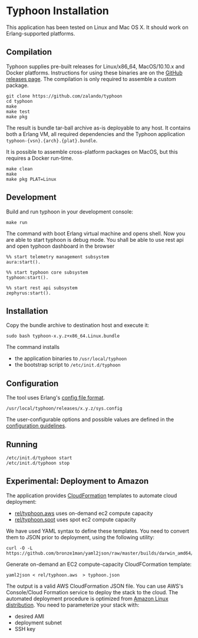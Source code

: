 # Typhoon Installation

This application has been tested on Linux and Mac OS X. It should work on Erlang-supported platforms.

## Compilation

Typhoon supplies pre-built releases for Linux/x86_64, MacOS/10.10.x and Docker platforms. Instructions for using these binaries are on the [GitHub releases page](https://github.com/zalando/typhoon/releases). The compilation is only required to assemble a custom package.

```
git clone https://github.com/zalando/typhoon
cd typhoon
make
make test
make pkg
```

The result is bundle tar-ball archive as-is deployable to any host. It contains both a Erlang VM, all required dependencies and the Typhoon application `typhoon-{vsn}.{arch}.{plat}.bundle`.

It is possible to assemble cross-platform packages on MacOS, but this requires a Docker run-time.

```
make clean
make
make pkg PLAT=Linux 
```

## Development

Build and run typhoon in your development console:
```
make run
```

The command with boot Erlang virtual machine and opens shell. Now you are able to start typhoon is debug mode. You shall be able to use rest api and open typhoon dashboard in the browser 
```
%% start telemetry management subsystem
aura:start().

%% start typhoon core subsystem
typhoon:start().

%% start rest api subsystem
zephyrus:start().
```


## Installation

Copy the bundle archive to destination host and execute it:

```
sudo bash typhoon-x.y.z+x86_64.Linux.bundle
```

The command installs 
* the application binaries to `/usr/local/typhoon`
* the bootstrap script to `/etc/init.d/typhoon`


## Configuration

The tool uses Erlang's [config file format](http://www.erlang.org/doc/man/config.html).
```
/usr/local/typhoon/releases/x.y.z/sys.config
```

The user-configurable options and possible values are defined in the [configuration guidelines](../rel/sys.config).

## Running

```
/etc/init.d/typhoon start
/etc/init.d/typhoon stop
```

## Experimental: Deployment to Amazon

The application provides [CloudFormation](https://aws.amazon.com/cloudformation/) templates to automate cloud deployment:
* [rel/typhoon.aws](../rel/typhoon.aws) uses on-demand ec2 compute capacity 
* [rel/typhoon.spot](../rel/typhoon.spot) uses spot ec2 compute capacity

We have used YAML syntax to define these templates. You need to convert them to JSON prior to deployment, using the following utility:

```
curl -O -L https://github.com/bronze1man/yaml2json/raw/master/builds/darwin_amd64/yaml2json
```

Generate on-demand an EC2 compute-capacity CloudFCormation template:
```
yaml2json < rel/typhoon.aws  > typhoon.json
``` 

The output is a valid AWS CloudFormation JSON file. You can use AWS's Console/Cloud Formation service to deploy the stack to the cloud. The automated deployment procedure is optimized from [Amazon Linux distribution](https://aws.amazon.com/amazon-linux-ami). You need to parameterize your stack with:
* desired AMI
* deployment subnet
* SSH key
